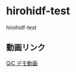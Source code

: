 # hirohidf-test
hirohidf-test

## 動画リンク
[QiC デモ動画](https://view.highspot.com/viewer/921a2bad5d338a051071499664a3d303)
